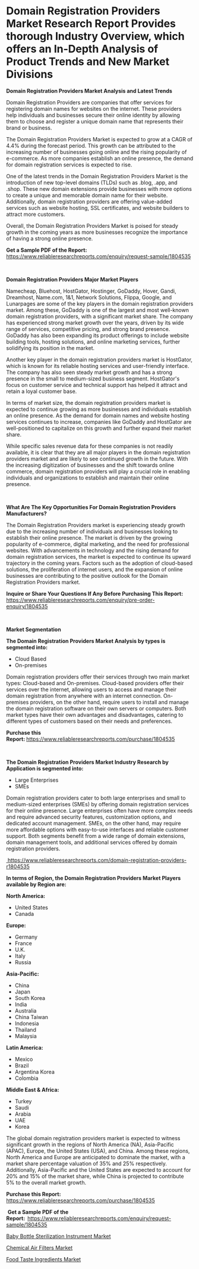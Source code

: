 <p><h1>Domain Registration Providers Market Research Report Provides thorough Industry Overview, which offers an In-Depth Analysis of Product Trends and New Market Divisions</h1></p><p><strong>Domain Registration Providers Market Analysis and Latest Trends</strong></p>
<p><p>Domain Registration Providers are companies that offer services for registering domain names for websites on the internet. These providers help individuals and businesses secure their online identity by allowing them to choose and register a unique domain name that represents their brand or business.</p><p>The Domain Registration Providers Market is expected to grow at a CAGR of 4.4% during the forecast period. This growth can be attributed to the increasing number of businesses going online and the rising popularity of e-commerce. As more companies establish an online presence, the demand for domain registration services is expected to rise.</p><p>One of the latest trends in the Domain Registration Providers Market is the introduction of new top-level domains (TLDs) such as .blog, .app, and .shop. These new domain extensions provide businesses with more options to create a unique and memorable domain name for their website. Additionally, domain registration providers are offering value-added services such as website hosting, SSL certificates, and website builders to attract more customers.</p><p>Overall, the Domain Registration Providers Market is poised for steady growth in the coming years as more businesses recognize the importance of having a strong online presence.</p></p>
<p><strong>Get a Sample PDF of the Report:&nbsp;</strong> <a href="https://www.reliableresearchreports.com/enquiry/request-sample/1804535">https://www.reliableresearchreports.com/enquiry/request-sample/1804535</a></p>
<p>&nbsp;</p>
<p><strong>Domain Registration Providers Major Market Players</strong></p>
<p><p>Namecheap, Bluehost, HostGator, Hostinger, GoDaddy, Hover, Gandi, Dreamhost, Name.com, 1&1, Network Solutions, Flippa, Google, and Lunarpages are some of the key players in the domain registration providers market. Among these, GoDaddy is one of the largest and most well-known domain registration providers, with a significant market share. The company has experienced strong market growth over the years, driven by its wide range of services, competitive pricing, and strong brand presence. GoDaddy has also been expanding its product offerings to include website building tools, hosting solutions, and online marketing services, further solidifying its position in the market.</p><p>Another key player in the domain registration providers market is HostGator, which is known for its reliable hosting services and user-friendly interface. The company has also seen steady market growth and has a strong presence in the small to medium-sized business segment. HostGator's focus on customer service and technical support has helped it attract and retain a loyal customer base.</p><p>In terms of market size, the domain registration providers market is expected to continue growing as more businesses and individuals establish an online presence. As the demand for domain names and website hosting services continues to increase, companies like GoDaddy and HostGator are well-positioned to capitalize on this growth and further expand their market share.</p><p>While specific sales revenue data for these companies is not readily available, it is clear that they are all major players in the domain registration providers market and are likely to see continued growth in the future. With the increasing digitization of businesses and the shift towards online commerce, domain registration providers will play a crucial role in enabling individuals and organizations to establish and maintain their online presence.</p></p>
<p>&nbsp;</p>
<p><strong>What Are The Key Opportunities For Domain Registration Providers Manufacturers?</strong></p>
<p><p>The Domain Registration Providers market is experiencing steady growth due to the increasing number of individuals and businesses looking to establish their online presence. The market is driven by the growing popularity of e-commerce, digital marketing, and the need for professional websites. With advancements in technology and the rising demand for domain registration services, the market is expected to continue its upward trajectory in the coming years. Factors such as the adoption of cloud-based solutions, the proliferation of internet users, and the expansion of online businesses are contributing to the positive outlook for the Domain Registration Providers market.</p></p>
<p><strong>Inquire or Share Your Questions If Any Before Purchasing This Report:</strong> <a href="https://www.reliableresearchreports.com/enquiry/pre-order-enquiry/1804535">https://www.reliableresearchreports.com/enquiry/pre-order-enquiry/1804535</a></p>
<p>&nbsp;</p>
<p><strong>Market Segmentation</strong></p>
<p><strong>The Domain Registration Providers Market Analysis by types is segmented into:</strong></p>
<p><ul><li>Cloud Based</li><li>On-premises</li></ul></p>
<p><p>Domain registration providers offer their services through two main market types: Cloud-based and On-premises. Cloud-based providers offer their services over the internet, allowing users to access and manage their domain registration from anywhere with an internet connection. On-premises providers, on the other hand, require users to install and manage the domain registration software on their own servers or computers. Both market types have their own advantages and disadvantages, catering to different types of customers based on their needs and preferences.</p></p>
<p><strong>Purchase this Report:&nbsp;</strong><a href="https://www.reliableresearchreports.com/purchase/1804535">https://www.reliableresearchreports.com/purchase/1804535</a></p>
<p>&nbsp;</p>
<p><strong>The Domain Registration Providers Market Industry Research by Application is segmented into:</strong></p>
<p><ul><li>Large Enterprises</li><li>SMEs</li></ul></p>
<p><p>Domain registration providers cater to both large enterprises and small to medium-sized enterprises (SMEs) by offering domain registration services for their online presence. Large enterprises often have more complex needs and require advanced security features, customization options, and dedicated account management. SMEs, on the other hand, may require more affordable options with easy-to-use interfaces and reliable customer support. Both segments benefit from a wide range of domain extensions, domain management tools, and additional services offered by domain registration providers.</p></p>
<p><a href="https://www.reliableresearchreports.com/domain-registration-providers-r1804535">&nbsp;https://www.reliableresearchreports.com/domain-registration-providers-r1804535</a></p>
<p><strong>In terms of Region, the Domain Registration Providers Market Players available by Region are:</strong></p>
<p>
    <p> <strong> North America: </strong>
        <ul>
            <li>United States</li>
            <li>Canada</li>
        </ul>
        </p> 
    <p> <strong> Europe: </strong>
        <ul>
            <li>Germany</li>
            <li>France</li>
            <li>U.K.</li>
            <li>Italy</li>
            <li>Russia</li>
        </ul>
        </p> 
    <p> <strong> Asia-Pacific: </strong>
        <ul>
            <li>China</li>
            <li>Japan</li>
            <li>South Korea</li>
            <li>India</li>
            <li>Australia</li>
            <li>China Taiwan</li>
            <li>Indonesia</li>
            <li>Thailand</li>
            <li>Malaysia</li>
        </ul>
        </p> 
    <p> <strong> Latin America: </strong>
        <ul>
            <li>Mexico</li>
            <li>Brazil</li>
            <li>Argentina Korea</li>
            <li>Colombia</li>
        </ul>
        </p> 
    <p> <strong> Middle East & Africa: </strong>
        <ul>
            <li>Turkey</li>
            <li>Saudi</li>
            <li>Arabia</li>
            <li>UAE</li>
            <li>Korea</li>
        </ul>
    </p>
    </p>
<p><p>The global domain registration providers market is expected to witness significant growth in the regions of North America (NA), Asia-Pacific (APAC), Europe, the United States (USA), and China. Among these regions, North America and Europe are anticipated to dominate the market, with a market share percentage valuation of 35% and 25% respectively. Additionally, Asia-Pacific and the United States are expected to account for 20% and 15% of the market share, while China is projected to contribute 5% to the overall market growth.</p></p>
<p><strong>Purchase this Report: </strong><a href="https://www.reliableresearchreports.com/purchase/1804535">https://www.reliableresearchreports.com/purchase/1804535</a></p>
<p>&nbsp;<strong>Get a Sample PDF of the Report:&nbsp;&nbsp;</strong><a href="https://www.reliableresearchreports.com/enquiry/request-sample/1804535">https://www.reliableresearchreports.com/enquiry/request-sample/1804535</a></p>
<p><strong></strong></p>
<p><p><a href="https://www.linkedin.com/pulse/baby-bottle-sterilization-instrument-market-research-ber2e">Baby Bottle Sterilization Instrument Market</a></p><p><a href="https://www.linkedin.com/pulse/chemical-air-filters-market-research-report-unlocks-vjoic">Chemical Air Filters Market</a></p><p><a href="https://www.linkedin.com/pulse/food-taste-ingredients-market-goal-estimating-size-future-growth-e7t0e">Food Taste Ingredients Market</a></p></p>